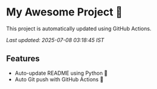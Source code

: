 # My Awesome Project 🚀

This project is automatically updated using GitHub Actions.

_Last updated: 2025-07-08 03:18:45 IST_

## Features
- Auto-update README using Python 🐍
- Auto Git push with GitHub Actions 🤖
